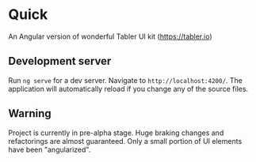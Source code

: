 # Quick

An Angular version of wonderful Tabler UI kit (https://tabler.io)

## Development server

Run `ng serve` for a dev server. Navigate to `http://localhost:4200/`. The application will automatically reload if you change any of the source files.

## Warning

Project is currently in pre-alpha stage. Huge braking changes and refactorings are almost guaranteed. Only a small portion of UI elements have been "angularized".
